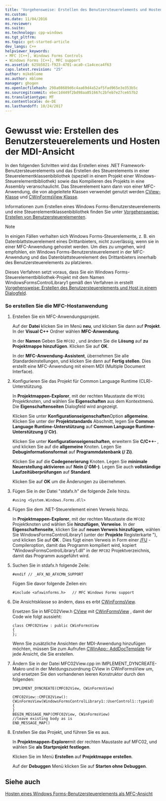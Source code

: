 ```yaml
---
title: 'Vorgehensweise: Erstellen des Benutzersteuerelements und Hosten MDI-Ansicht | Microsoft Docs'
ms.custom: 
ms.date: 11/04/2016
ms.reviewer: 
ms.suite: 
ms.technology: cpp-windows
ms.tgt_pltfrm: 
ms.topic: get-started-article
dev_langs: C++
helpviewer_keywords:
- MFC [C++], Windows Forms Controls
- Windows Forms [C++], MFC support
ms.assetid: 625b5821-f923-4701-aca0-c1a4ceca4f63
caps.latest.revision: "25"
author: mikeblome
ms.author: mblome
manager: ghogen
ms.openlocfilehash: 298a08689d6c4aa69d4a52af5fad965e3e353b5c
ms.sourcegitcommit: ebec1d449f2bd98aa851667c2bfeb7e27ce657b2
ms.translationtype: MT
ms.contentlocale: de-DE
ms.lasthandoff: 10/24/2017
---
```

# <a name="how-to-create-the-user-control-and-host-mdi-view"></a>Gewusst wie: Erstellen des Benutzersteuerelements und Hosten der MDI-Ansicht
In den folgenden Schritten wird das Erstellen eines .NET Framework-Benutzersteuerelements und das Erstellen des Steuerelements in einer Steuerelementklassenbibliothek (speziell in einem Projekt einer Windows-Steuerelementbibliothek) sowie das Kompilieren des Projekts in eine Assembly veranschaulicht. Das Steuerelement kann dann von einer MFC-Anwendung, die von abgeleitete Klassen verwendet genutzt werden [CView-Klasse](../mfc/reference/cview-class.md) und [CWinFormsView Klasse](../mfc/reference/cwinformsview-class.md).  
  
 Informationen zum Erstellen eines Windows Forms-Benutzersteuerelements und eine Steuerelementklassenbibliothek finden Sie unter [Vorgehensweise: Erstellen von Benutzersteuerelementen](/dotnet/framework/winforms/controls/how-to-author-composite-controls).  
  
> [!NOTE]
>  In einigen Fällen verhalten sich Windows Forms-Steuerelemente, z. B. ein Datenblattsteuerelement eines Drittanbieters, nicht zuverlässig, wenn sie in einer MFC-Anwendung gehostet werden. Um dies zu umgehen, wird empfohlen, ein Windows Forms-Benutzersteuerelement in der MFC-Anwendung und das Datenblattsteuerelement des Drittanbieters innerhalb des Benutzersteuerelements zu platzieren.  
  
 Dieses Verfahren setzt voraus, dass Sie ein Windows Forms-Steuerelementbibliothek-Projekt mit dem Namen WindowsFormsControlLibrary1 gemäß den Verfahren in erstellt [Vorgehensweise: Erstellen des Benutzersteuerelements und Host in einem Dialogfeld](../dotnet/how-to-create-the-user-control-and-host-in-a-dialog-box.md).  
  
### <a name="to-create-the-mfc-host-application"></a>So erstellen Sie die MFC-Hostanwendung  
  
1.  Erstellen Sie ein MFC-Anwendungsprojekt.  
  
     Auf der **Datei** klicken Sie im Menü **neu**, und klicken Sie dann auf **Projekt**. In der **Visual C++** Ordner wählen **MFC-Anwendung**.  
  
     In der **Namen** Geben Sie `MFC02` , und ändern Sie die **Lösung** auf **zu Projektmappe hinzufügen**. Klicken Sie auf **OK**.  
  
     In der **MFC-Anwendung-Assistent**, übernehmen Sie alle Standardeinstellungen, und klicken Sie dann auf **Fertig stellen**. Dies erstellt eine MFC-Anwendung mit einem MDI (Multiple Document Interface).  
  
2.  Konfigurieren Sie das Projekt für Common Language Runtime (CLR)-Unterstützung.  
  
     In **Projektmappen-Explorer**, mit der rechten Maustaste die `MFC01` Projektknoten, und wählen Sie **Eigenschaften** aus dem Kontextmenü. Die **Eigenschaftenseiten** Dialogfeld wird angezeigt.  
  
     Klicken Sie unter **Konfigurationseigenschaften**Option **allgemeine**. Klicken Sie unter der **Projektstandards** Abschnitt, legen Sie **Common Language Runtime-Unterstützung** auf **Common Language Runtime-Unterstützung (/ Clr)**.  
  
     Klicken Sie unter **Konfigurationseigenschaften**, erweitern Sie **C/C++-** , und klicken Sie auf die **allgemeine** Knoten. Legen Sie **Debuginformationsformat** auf **Programmdatenbank (/ Zi)**.  
  
     Klicken Sie auf die **Codegenerierung** Knoten. Legen Sie **minimale Neuerstellung aktivieren** auf **Nein (/ GM-)**. Legen Sie auch **vollständige Laufzeitüberprüfungen** auf **Standard**.  
  
     Klicken Sie auf **OK** um die Änderungen zu übernehmen.  
  
3.  Fügen Sie in der Datei "stdafx.h" die folgende Zeile hinzu.  
  
    ```  
    #using <System.Windows.Forms.dll>  
    ```  
  
4.  Fügen Sie dem .NET-Steuerelement einen Verweis hinzu.  
  
     In **Projektmappen-Explorer**, mit der rechten Maustaste die `MFC02` Projektknoten und wählen Sie **hinzufügen**, **Verweise**. In der **Eigenschaftenseite**, klicken Sie auf **neuen Verweis hinzufügen**, wählen Sie WindowsFormsControlLibrary1 (unter der **Projekte** Registerkarte "), und klicken Sie auf **OK** . Dies fügt einen Verweis in Form einer [/FU](../build/reference/fu-name-forced-hash-using-file.md) -Compileroption, damit das Programm kompiliert wird, kopiert "WindowsFormsControlLibrary1.dll" in der `MFC02` Projektverzeichnis, damit das Programm ausgeführt wird.  
  
5.  Suchen Sie in stdafx.h folgende Zeile:  
  
    ```  
    #endif // _AFX_NO_AFXCMN_SUPPORT   
    ```  
  
     Fügen Sie davor folgende Zeilen ein:  
  
    ```  
    #include <afxwinforms.h>   // MFC Windows Forms support  
    ```  
  
6.  Die Ansichtsklasse so ändern, dass es erbt [CWinFormsView](../mfc/reference/cwinformsview-class.md).  
  
     Ersetzen Sie in MFC02View.h [CView](../mfc/reference/cview-class.md) mit [CWinFormsView](../mfc/reference/cwinformsview-class.md) , damit der Code wie folgt aussieht:  
  
    ```  
    class CMFC02View : public CWinFormsView  
    {  
    };  
    ```  
  
     Wenn Sie zusätzliche Ansichten der MDI-Anwendung hinzufügen möchten, müssen Sie zum Aufrufen [CWinApp:: AddDocTemplate](../mfc/reference/cwinapp-class.md#adddoctemplate) für jede Ansicht, die Sie erstellen.  
  
7.  Ändern Sie in der Datei MFC02View.cpp im IMPLEMENT_DYNCREATE-Makro und in der Meldungszuordnung CView in CWinFormsView um, und ersetzen Sie den vorhandenen leeren Konstruktor durch den folgenden:  
  
    ```  
    IMPLEMENT_DYNCREATE(CMFC02View, CWinFormsView)  
  
    CMFC02View::CMFC02View(): CWinFormsView(WindowsFormsControlLibrary1::UserControl1::typeid)   
    {  
    }  
    BEGIN_MESSAGE_MAP(CMFC02View, CWinFormsView)  
    //leave existing body as is  
    END_MESSAGE_MAP()  
    ```  
  
8.  Erstellen Sie das Projekt, und führen Sie es aus.  
  
     In **Projektmappen-Explorer**mit der rechten Maustaste auf MFC02, und wählen Sie **als Startprojekt festlegen**.  
  
     Klicken Sie im Menü **Erstellen** auf **Projektmappe erstellen**.  
  
     Auf der **Debuggen** Menü klicken Sie auf **Starten ohne Debuggen**.  
  
## <a name="see-also"></a>Siehe auch  
 [Hosten eines Windows Forms-Benutzersteuerelements als MFC-Ansicht](../dotnet/hosting-a-windows-forms-user-control-as-an-mfc-view.md)